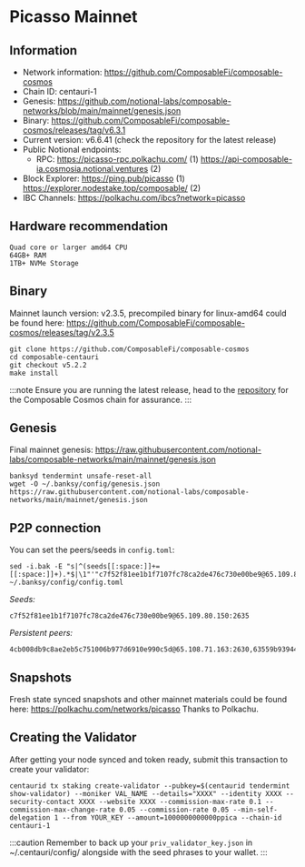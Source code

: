 # Picasso Mainnet

## Information
- Network information: https://github.com/ComposableFi/composable-cosmos
- Chain ID: centauri-1
- Genesis: https://github.com/notional-labs/composable-networks/blob/main/mainnet/genesis.json
- Binary: https://github.com/ComposableFi/composable-cosmos/releases/tag/v6.3.1
- Current version: v6.6.41 (check the repository for the latest release)
- Public Notional endpoints:
  - RPC: https://picasso-rpc.polkachu.com/ (1) https://api-composable-ia.cosmosia.notional.ventures (2)
- Block Explorer: https://ping.pub/picasso (1) https://explorer.nodestake.top/composable/ (2)
- IBC Channels: https://polkachu.com/ibcs?network=picasso

## Hardware recommendation
```
Quad core or larger amd64 CPU
64GB+ RAM
1TB+ NVMe Storage
```
## Binary

Mainnet launch version: v2.3.5, precompiled binary for linux-amd64 could be found here: https://github.com/ComposableFi/composable-cosmos/releases/tag/v2.3.5

```
git clone https://github.com/ComposableFi/composable-cosmos
cd composable-centauri
git checkout v5.2.2
make install
```
:::note
Ensure you are running the latest release, head to the [repository](https://github.com/ComposableFi/composable-cosmos) for the Composable Cosmos chain for assurance. 
:::

## Genesis
Final mainnet genesis: https://raw.githubusercontent.com/notional-labs/composable-networks/main/mainnet/genesis.json
```
banksyd tendermint unsafe-reset-all
wget -O ~/.banksy/config/genesis.json https://raw.githubusercontent.com/notional-labs/composable-networks/main/mainnet/genesis.json
```

## P2P connection
You can set the peers/seeds in `config.toml`:
```
sed -i.bak -E "s|^(seeds[[:space:]]+=[[:space:]]+).*$|\1"'"c7f52f81ee1b1f7107fc78ca2de476c730e00be9@65.109.80.150:2635"'"|" ~/.banksy/config/config.toml
```

*Seeds:*
```
c7f52f81ee1b1f7107fc78ca2de476c730e00be9@65.109.80.150:2635
```

*Persistent peers:*
```
4cb008db9c8ae2eb5c751006b977d6910e990c5d@65.108.71.163:2630,63559b939442512ed82d2ded46d02ab1021ea29a@95.214.55.138:53656
```


## Snapshots
Fresh state synced snapshots and other mainnet materials could be found here: https://polkachu.com/networks/picasso
Thanks to Polkachu.

## Creating the Validator

After getting your node synced and token ready, submit this transaction to create your validator:
```
centaurid tx staking create-validator --pubkey=$(centaurid tendermint show-validator) --moniker VAL_NAME --details="XXXX" --identity XXXX --security-contact XXXX --website XXXX --commission-max-rate 0.1 --commission-max-change-rate 0.05 --commission-rate 0.05 --min-self-delegation 1 --from YOUR_KEY --amount=1000000000000ppica --chain-id centauri-1
```

:::caution
Remember to back up your `priv_validator_key.json` in ~/.centauri/config/ alongside with the seed phrases to your wallet.
:::